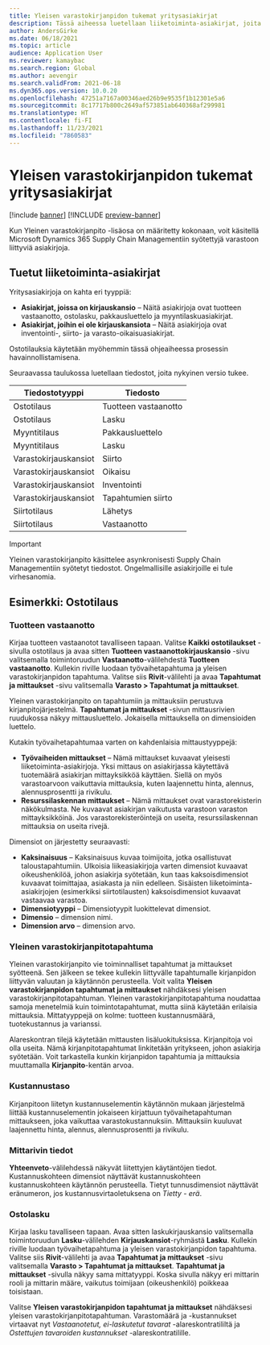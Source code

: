 ```yaml
---
title: Yleisen varastokirjanpidon tukemat yritysasiakirjat
description: Tässä aiheessa luetellaan liiketoiminta-asiakirjat, joita yleinen varastokirjanpito tukee. Se sisältää myös yksityiskohtaisen esimerkin ostotilausasiakirjoista.
author: AndersGirke
ms.date: 06/18/2021
ms.topic: article
audience: Application User
ms.reviewer: kamaybac
ms.search.region: Global
ms.author: aevengir
ms.search.validFrom: 2021-06-18
ms.dyn365.ops.version: 10.0.20
ms.openlocfilehash: 47251a7167a00346aed26b9e9535f1b12301e5a6
ms.sourcegitcommit: 8c17717b800c2649af573851ab640368af299981
ms.translationtype: HT
ms.contentlocale: fi-FI
ms.lasthandoff: 11/23/2021
ms.locfileid: "7860583"
---
```

# <a name="business-documents-supported-by-global-inventory-accounting"></a>Yleisen varastokirjanpidon tukemat yritysasiakirjat

[!include [banner](../includes/banner.md)]
[!INCLUDE [preview-banner](../includes/preview-banner.md)]
<!--KFM: Preview until 4/30/2022 -->

Kun Yleinen varastokirjanpito -lisäosa on määritetty kokonaan, voit käsitellä Microsoft Dynamics 365 Supply Chain Managementiin syötettyjä varastoon liittyviä asiakirjoja.

## <a name="supported-business-documents"></a>Tuetut liiketoiminta-asiakirjat

Yritysasiakirjoja on kahta eri tyyppiä:

- **Asiakirjat, joissa on kirjauskansio** – Näitä asiakirjoja ovat tuotteen vastaanotto, ostolasku, pakkausluettelo ja myyntilaskuasiakirjat.
- **Asiakirjat, joihin ei ole kirjauskansiota** – Näitä asiakirjoja ovat inventointi-, siirto- ja varasto-oikaisuasiakirjat.

Ostotilauksia käytetään myöhemmin tässä ohjeaiheessa prosessin havainnollistamisena.

Seuraavassa taulukossa luetellaan tiedostot, joita nykyinen versio tukee.

| Tiedostotyyppi      | Tiedosto        |
|--------------------|-----------------|
| Ostotilaus     | Tuotteen vastaanotto |
| Ostotilaus     | Lasku         |
| Myyntitilaus        | Pakkausluettelo    |
| Myyntitilaus        | Lasku         |
| Varastokirjauskansiot | Siirto        |
| Varastokirjauskansiot | Oikaisu      |
| Varastokirjauskansiot | Inventointi        |
| Varastokirjauskansiot | Tapahtumien siirto        |
| Siirtotilaus     | Lähetys        |
| Siirtotilaus     | Vastaanotto         |

> [!IMPORTANT]
> Yleinen varastokirjanpito käsittelee asynkronisesti Supply Chain Managementiin syötetyt tiedostot. Ongelmallisille asiakirjoille ei tule virhesanomia.

## <a name="example-purchase-order"></a>Esimerkki: Ostotilaus

### <a name="product-receipt"></a>Tuotteen vastaanotto

Kirjaa tuotteen vastaanotot tavalliseen tapaan. Valitse **Kaikki ostotilaukset** -sivulla ostotilaus ja avaa sitten **Tuotteen vastaanottokirjauskansio** -sivu valitsemalla toimintoruudun **Vastaanotto**-välilehdestä **Tuotteen vastaanotto**. Kullekin riville luodaan työvaihetapahtuma ja yleisen varastokirjanpidon tapahtuma. Valitse siis **Rivit**-välilehti ja avaa **Tapahtumat ja mittaukset** -sivu valitsemalla **Varasto \> Tapahtumat ja mittaukset**.

Yleinen varastokirjanpito on tapahtumiin ja mittauksiin perustuva kirjanpitojärjestelmä. **Tapahtumat ja mittaukset** -sivun mittausrivien ruudukossa näkyy mittausluettelo. Jokaisella mittauksella on dimensioiden luettelo.

Kutakin työvaihetapahtumaa varten on kahdenlaisia mittaustyyppejä:

- **Työvaiheiden mittaukset** – Nämä mittaukset kuvaavat yleisesti liiketoiminta-asiakirjoja. Yksi mittaus on asiakirjassa käytettävä tuotemäärä asiakirjan mittayksikköä käyttäen. Siellä on myös varastoarvoon vaikuttavia mittauksia, kuten laajennettu hinta, alennus, alennusprosentti ja rivikulu.
- **Resurssilaskennan mittaukset** – Nämä mittaukset ovat varastorekisterin näkökulmasta. Ne kuvaavat asiakirjan vaikutusta varastoon varaston mittayksikköinä. Jos varastorekisteröintejä on useita, resurssilaskennan mittauksia on useita rivejä.

Dimensiot on järjestetty seuraavasti:

- **Kaksinaisuus** – Kaksinaisuus kuvaa toimijoita, jotka osallistuvat taloustapahtumiin. Ulkoisia liikeasiakirjoja varten dimensiot kuvaavat oikeushenkilöä, johon asiakirja syötetään, kun taas kaksoisdimensiot kuvaavat toimittajaa, asiakasta ja niin edelleen. Sisäisten liiketoiminta-asiakirjojen (esimerkiksi siirtotilausten) kaksoisdimensiot kuvaavat vastaavaa varastoa.
- **Dimensiotyyppi** – Dimensiotyypit luokittelevat dimensiot.
- **Dimensio** – dimension nimi.
- **Dimension arvo** – dimension arvo.

### <a name="global-inventory-accounting-event"></a>Yleinen varastokirjanpitotapahtuma

Yleinen varastokirjanpito vie toiminnalliset tapahtumat ja mittaukset syötteenä. Sen jälkeen se tekee kullekin liittyvälle tapahtumalle kirjanpidon liittyvän valuutan ja käytännön perusteella. Voit valita **Yleisen varastokirjanpidon tapahtumat ja mittaukset** nähdäksesi yleisen varastokirjanpitotapahtuman. Yleinen varastokirjanpitotapahtuma noudattaa samoja menetelmiä kuin toimintotapahtumat, mutta siinä käytetään erilaisia mittauksia. Mittatyyppejä on kolme: tuotteen kustannusmäärä, tuotekustannus ja varianssi.

Alareskontran tilejä käytetään mittausten lisäluokituksissa. Kirjanpitoja voi olla useita. Nämä kirjanpitotapahtumat linkitetään yritykseen, johon asiakirja syötetään. Voit tarkastella kunkin kirjanpidon tapahtumia ja mittauksia muuttamalla **Kirjanpito**-kentän arvoa.

### <a name="cost-element"></a>Kustannustaso

Kirjanpitoon liitetyn kustannuselementin käytännön mukaan järjestelmä liittää kustannuselementin jokaiseen kirjattuun työvaihetapahtuman mittaukseen, joka vaikuttaa varastokustannuksiin. Mittauksiin kuuluvat laajennettu hinta, alennus, alennusprosentti ja rivikulu.

### <a name="measurement-line-details"></a>Mittarivin tiedot

**Yhteenveto**-välilehdessä näkyvät liitettyjen käytäntöjen tiedot. Kustannuskohteen dimensiot näyttävät kustannuskohteen kustannuskohteen käytännön perusteella. Tietyt tunnusdimensiot näyttävät eränumeron, jos kustannusvirtaoletuksena on *Tietty - erä*.

### <a name="purchase-invoice"></a>Ostolasku

Kirjaa lasku tavalliseen tapaan. Avaa sitten laskukirjauskansio valitsemalla toimintoruudun **Lasku**-välilehden **Kirjauskansiot**-ryhmästä **Lasku**. Kullekin riville luodaan työvaihetapahtuma ja yleisen varastokirjanpidon tapahtuma. Valitse siis **Rivit**-välilehti ja avaa **Tapahtumat ja mittaukset** -sivu valitsemalla **Varasto \> Tapahtumat ja mittaukset**. **Tapahtumat ja mittaukset** -sivulla näkyy sama mittatyyppi. Koska sivulla näkyy eri mittarin rooli ja mittarin määre, vaikutus toimijaan (oikeushenkilö) poikkeaa toisistaan.

Valitse **Yleisen varastokirjanpidon tapahtumat ja mittaukset** nähdäksesi yleisen varastokirjanpitotapahtuman. Varastomäärä ja -kustannukset virtaavat nyt *Vastaanotetut, ei-laskutetut tavarat* -alareskontratililtä ja *Ostettujen tavaroiden kustannukset* -alareskontratilille.
